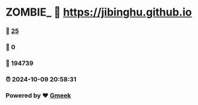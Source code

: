 # ZOMBIE_ :link: https://jibinghu.github.io 
### :page_facing_up: [25](https://jibinghu.github.io/tag.html) 
### :speech_balloon: 0 
### :hibiscus: 194739 
### :alarm_clock: 2024-10-09 20:58:31 
### Powered by :heart: [Gmeek](https://github.com/Meekdai/Gmeek)
